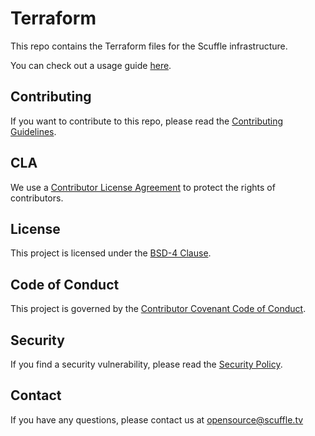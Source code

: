 # Terraform

This repo contains the Terraform files for the Scuffle infrastructure.

You can check out a usage guide [here](./USAGE.md).

## Contributing

If you want to contribute to this repo, please read the [Contributing Guidelines](CONTRIBUTING.md).

## CLA

We use a [Contributor License Agreement](CLA.md) to protect the rights of contributors.

## License

This project is licensed under the [BSD-4 Clause](LICENSE.md).

## Code of Conduct

This project is governed by the [Contributor Covenant Code of Conduct](CODE_OF_CONDUCT.md).

## Security

If you find a security vulnerability, please read the [Security Policy](SECURITY.md).

## Contact

If you have any questions, please contact us at [opensource@scuffle.tv](mailto:opensource@scuffle.tv)
